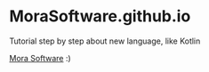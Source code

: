 # MoraSoftware.github.io
Tutorial step by step about new language, like Kotlin

[Mora Software](http://MoraSoftware.github.io) :)
